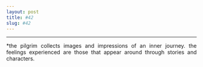 ```yaml
---
layout: post
title: #42
slug: #42
---
```

---
<p class="description" style="text-align: justify;">
*the pilgrim collects images and impressions of an inner journey. the feelings experienced are those that appear around through stories and characters.
<br>
<br>

